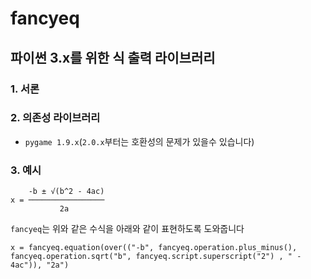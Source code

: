 # fancyeq
## 파이썬 3.x를 위한 식 출력 라이브러리

### 1. 서론


### 2. 의존성 라이브러리
- `pygame 1.9.x`(`2.0.x`부터는 호환성의 문제가 있을수 있습니다)

### 3. 예시
        -b ± √(b^2 - 4ac)
    x = ─────────────────
               2a
  
`fancyeq`는 위와 같은 수식을 아래와 같이 표현하도록 도와줍니다

    x = fancyeq.equation(over(("-b", fancyeq.operation.plus_minus(), fancyeq.operation.sqrt("b", fancyeq.script.superscript("2") , " - 4ac")), "2a")
 
